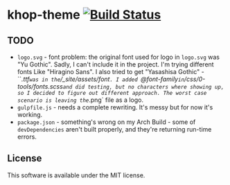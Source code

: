 # khop-theme [![Build Status][status-img]][status]

## TODO
 - `logo.svg` - font problem: the original font used for logo in `logo.svg` was "Yu Gothic". Sadly,
   I can't include it in the project. I'm trying different fonts Like "Hiragino Sans". I also
   tried to get "Yasashisa Gothic" - ``*.ttf` was in the `/_site/assets/font`. I added `@font-family`
   in `/css/0-tools/fonts.scss` and did testing, but no characters where showing up, so I decided to
   figure out different approach. The worst case scenario is leaving the `*.png` file as a logo.
 - `gulpfile.js` - needs a complete rewriting. It's messy but for now it's working.
 - `package.json` - something's wrong on my Arch Build - some of `devDependencies` aren't built 
   properly, and they're returning run-time errors.

## License
 This software is available under the MIT license.


[status]: https://travis-ci.org/kh0p/khop-theme
[status-img]: https://travis-ci.org/kh0p/khop-theme.svg?branch=master
